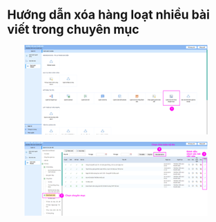 # Hướng dẫn xóa hàng loạt nhiều bài viết trong chuyên mục

<figure><img src="../.gitbook/assets/image (4).png" alt=""><figcaption></figcaption></figure>

<figure><img src="../.gitbook/assets/image (102).png" alt=""><figcaption></figcaption></figure>

